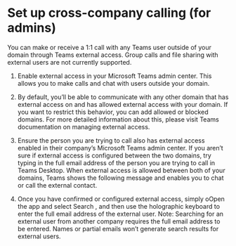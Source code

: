 

# Set up cross-company calling (for admins)

You can make or receive a 1:1 call with any Teams user outside of your domain through Teams external access. Group calls and 
file sharing with external users are not currently supported.

1.	Enable external access in your Microsoft Teams admin center. This allows you to make calls and chat with users outside your domain.

 
2.	By default, you’ll be able to communicate with any other domain that has external access on and has allowed external access with 
your domain. If you want to restrict this behavior, you can add allowed or blocked domains. For more detailed information about this, 
please visit Teams documentation on managing external access.

3.	Ensure the person you are trying to call also has external access enabled in their company’s Microsoft Teams admin center. 
If you aren’t sure if external access is configured between the two domains, try typing in the full email address of the person you are 
trying to call in Teams Desktop. When external access is allowed between both of your domains, Teams shows the following message and 
enables you to chat or call the external contact.
 
4.	Once you have confirmed or configured external access, simply oOpen the app and select Search  , and then use the holographic 
keyboard to enter the full email address of the external user.
Note: Searching for an external user from another company requires the full email address to be entered. Names or partial emails 
won’t generate search results for external users.
